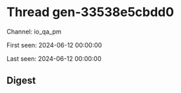 # Thread gen-33538e5cbdd0
Channel: io_qa_pm

First seen: 2024-06-12 00:00:00

Last seen: 2024-06-12 00:00:00

## Digest


